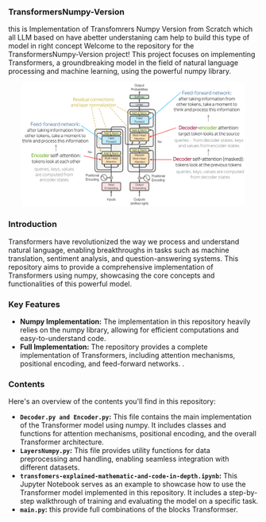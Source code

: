 ### TransformersNumpy-Version

this is Implementation of Transfomrers Numpy Version from Scratch which all LLM based on have abetter understaning cam help to build this type of model in right concept 
Welcome to the repository for the TransformersNumpy-Version project! This project focuses on implementing Transformers, a groundbreaking model in the field of natural language processing and machine learning, using the powerful numpy library.

<div align="center">
    <img src="blocks/full.png" width="450" height="250" />
</div>

### Introduction

Transformers have revolutionized the way we process and understand natural language, enabling breakthroughs in tasks such as machine translation, sentiment analysis, and question-answering systems. This repository aims to provide a comprehensive implementation of Transformers using numpy, showcasing the core concepts and functionalities of this powerful model.

###  Key Features

- **Numpy Implementation:** The implementation in this repository heavily relies on the numpy library, allowing for efficient computations and easy-to-understand code.
- **Full Implementation:** The repository provides a complete implementation of Transformers, including attention mechanisms, positional encoding, and feed-forward networks.
.

###  Contents

Here's an overview of the contents you'll find in this repository:

- **`Decoder.py and Encoder.py`:** This file contains the main implementation of the Transformer model using numpy. It includes classes and functions for attention mechanisms, positional encoding, and the overall Transformer architecture.
- **`LayersNumpy.py`:** This file provides utility functions for data preprocessing and handling, enabling seamless integration with different datasets.
- **`transfomers-explained-mathematic-and-code-in-depth.ipynb`:** This Jupyter Notebook serves as an example to showcase how to use the Transformer model implemented in this repository. It includes a step-by-step walkthrough of training and evaluating the model on a specific task.
- **`main.py`:** this provide full combinations of the blocks Transformser.


